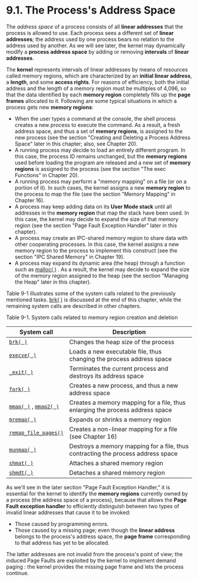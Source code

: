 # 9.1. The Process's Address Space

The *address space* of a process consists of all **linear addresses** that the process is allowed to use. Each process sees a different set of **linear addresses**; the address used by one process bears no relation to the address used by another. As we will see later, the kernel may dynamically modify a **process address space** by adding or removing **intervals** of **linear addresses**.

The **kernel** represents intervals of linear addresses by means of resources called memory regions, which are characterized by an **initial linear address**, a **length**, and some **access rights**. For reasons of efficiency, both the initial address and the length of a memory region must be multiples of 4,096, so that the data identified by each **memory region** completely fills up the **page frames** allocated to it. Following are some typical situations in which a process gets new **memory regions**:

- When the user types a command at the console, the shell process creates a new process to execute the command. As a result, a fresh address space, and thus a set of **memory regions**, is assigned to the new process (see the section "Creating and Deleting a Process Address Space" later in this chapter; also, see Chapter 20).
- A running process may decide to load an entirely different program. In this case, the process ID remains unchanged, but the **memory regions** used before loading the program are released and a new set of **memory regions** is assigned to the process (see the section "The exec Functions" in Chapter 20).
- A running process may perform a "memory mapping" on a file (or on a portion of it). In such cases, the kernel assigns a new **memory region** to the process to map the file (see the section "Memory Mapping" in Chapter 16).
- A process may keep adding data on its **User Mode stack** until all addresses in the **memory region** that map the stack have been used. In this case, the kernel may decide to expand the size of that memory region (see the section "Page Fault Exception Handler" later in this chapter).
- A process may create an IPC-shared memory region to share data with other cooperating processes. In this case, the kernel assigns a new memory region to the process to implement this construct (see the section "IPC Shared Memory" in Chapter 19).
- A process may expand its dynamic area (the heap) through a function such as  [malloc( )](http://man7.org/linux/man-pages/man3/malloc.3.html) . As a result, the kernel may decide to expand the size of the memory region assigned to the heap (see the section "Managing the Heap" later in this chapter).



Table 9-1 illustrates some of the system calls related to the previously mentioned tasks.  [brk( )](http://man7.org/linux/man-pages/man2/brk.2.html) is discussed at the end of this chapter, while the remaining system calls are described in other chapters.

Table 9-1. System calls related to memory region creation and deletion

| System call                                                  | Description                                                  |
| ------------------------------------------------------------ | ------------------------------------------------------------ |
| [`brk( )`](http://man7.org/linux/man-pages/man2/brk.2.html)  | Changes the heap size of the process                         |
| [`execve( )`](http://man7.org/linux/man-pages/man2/execve.2.html) | Loads a new executable file, thus changing the process address space |
| [`_exit( )`](https://linux.die.net/man/2/_exit)              | Terminates the current process and destroys its address space |
| [`fork( )`](http://man7.org/linux/man-pages/man2/fork.2.html) | Creates a new process, and thus a new address space          |
| [`mmap( )`](http://man7.org/linux/man-pages/man2/mmap.2.html) ,  [`mmap2( )`](http://man7.org/linux/man-pages/man2/mmap.2.html) | Creates a memory mapping for a file, thus enlarging the process address space |
| [`mremap( )`](http://man7.org/linux/man-pages/man2/mremap.2.html) | Expands or shrinks a memory region                           |
| [`remap_file_pages()`](http://man7.org/linux/man-pages/man2/remap_file_pages.2.html) | Creates a non-linear mapping for a file (see Chapter 16)     |
| [`munmap( )`](https://linux.die.net/man/2/munmap)            | Destroys a memory mapping for a file, thus contracting the process address space |
| [`shmat( )`](https://linux.die.net/man/2/shmat)              | Attaches a shared memory region                              |
| [`shmdt( )`](https://linux.die.net/man/2/shmdt)              | Detaches a shared memory region                              |

As we'll see in the later section "Page Fault Exception Handler," it is essential for the kernel to identify the **memory regions** currently owned by a process (the address space of a process), because that allows the **Page Fault exception handler** to efficiently distinguish between two types of invalid linear addresses that cause it to be invoked:

- Those caused by programming errors.
- Those caused by a missing page; even though the **linear address** belongs to the process's address space, the **page frame** corresponding to that address has yet to be allocated.

The latter addresses are not invalid from the process's point of view; the induced Page Faults are exploited by the kernel to implement demand paging : the kernel provides the missing page frame and lets the process continue.

